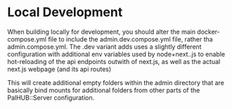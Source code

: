 # Local Development
When building locally for development, you should alter the main docker-compose.yml file to include the admin.dev.compose.yml file, rather tha admin.compose.yml. The .dev variant adds uses a slightly different configuration with additional env variables used by node+next..js to enable hot-reloading of the api endpoints outwith of next.js, as well as the actual next.js webpage (and its api routes)

This will create additional empty folders within the admin directory that are basically bind mounts for additional folders from other parts of the PalHUB::Server configuration. 